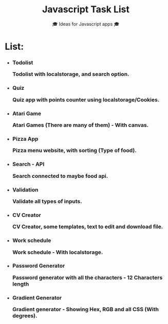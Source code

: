 <h1 align="center">Javascript Task List</h1>
<p align="center">🎓 Ideas for Javascript apps 🎓</p>

# **List:**  
* ### **Todolist**<p>Todolist with localstorage, and search option.</p>  
* ### **Quiz**  <p>Quiz app with points counter using localstorage/Cookies.</p> 
* ### **Atari Game**  <p>Atari Games (There are many of them) - With canvas.</p>  
* ### **Pizza App**  <p>Pizza menu website, with sorting (Type of food).</p>  
* ### **Search - API**  <p>Search connected to maybe food api.</p>  
* ### **Validation**  <p>Validate all types of inputs.</p>  
* ### **CV Creator**  <p>CV Creator, some templates, text to edit and download file.</p>  
* ### **Work schedule**  <p>Work schedule - With localstorage.</p>  
* ### **Password Generator**  <p>Password generator with all the characters - 12 Characters length</p>  
* ### **Gradient Generator**  <p>Gradient generator - Showing Hex, RGB and all CSS (With degrees).</p> 


 

